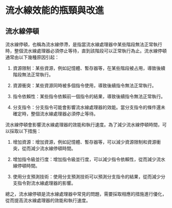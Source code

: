 # 流水線效能的瓶頸與改進

## 流水線停頓

流水線停頓，也稱為流水線停滯，是指當流水線處理器中某些階段無法正常執行時，整個流水線處理器必須停止等待，直到該階段可以正常執行為止。流水線停頓通常由以下幾種原因引起：

1. 資源限制：某些資源，例如記憶體、暫存器等，在某些階段被占用，導致後續階段無法正常執行。

2. 資源衝突：某些資源同時被多個指令使用，導致後續指令無法正常執行。

3. 指令依賴性：某些指令依賴前一個指令的結果，導致後續指令無法正常執行。

4. 分支指令：分支指令可能會影響流水線處理器的效能。當分支指令的條件還未確定時，整個流水線處理器必須停止等待。

流水線停頓會影響流水線處理器的效能和執行速度。為了減少流水線停頓時間，可以採取以下措施：

1. 增加資源：增加資源，例如記憶體、暫存器等，可以減少資源限制和資源衝突，從而減少流水線停頓時間。

2. 增加指令級並行度：增加指令級並行度，可以減少指令依賴性，從而減少流水線停頓時間。

3. 使用分支預測技術：使用分支預測技術可以預測分支指令的結果，從而減少分支指令對流水線處理器的影響。

總之，流水線停頓是流水線處理器中常見的問題，需要採取相應的措施進行優化，從而提高流水線處理器的效能和執行速度。
